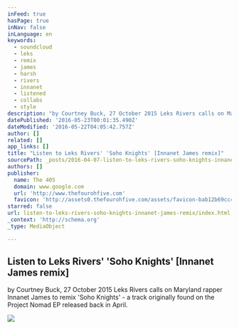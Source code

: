 ```yaml
---
inFeed: true
hasPage: true
inNav: false
inLanguage: en
keywords:
  - soundcloud
  - leks
  - remix
  - james
  - harsh
  - rivers
  - innanet
  - listened
  - collabs
  - style
description: "by Courtney Buck, 27 October 2015 Leks Rivers calls on Maryland rapper Innanet James to remix 'Soho Knights' - a track originally found on the Project Nomad EP released back in April."
datePublished: '2016-05-23T00:01:35.490Z'
dateModified: '2016-05-22T04:05:42.757Z'
author: []
related: []
app_links: []
title: "Listen to Leks Rivers' 'Soho Knights' [Innanet James remix]"
sourcePath: _posts/2016-04-07-listen-to-leks-rivers-soho-knights-innanet-james-remix.md
authors: []
publisher:
  name: The 405
  domain: www.google.com
  url: 'http://www.thefourohfive.com'
  favicon: 'http://assets0.thefourohfive.com/assets/favicon-bab12b69cc4670982cd92bfbf0f4da6b.ico'
starred: false
url: listen-to-leks-rivers-soho-knights-innanet-james-remix/index.html
_context: 'http://schema.org'
_type: MediaObject

---
```

<article style=""><h1>Listen to Leks Rivers' 'Soho Knights' [Innanet James remix]</h1><p>by Courtney Buck, 27 October 2015 Leks Rivers calls on Maryland rapper Innanet James to remix 'Soho Knights' - a track originally found on the Project Nomad EP released back in April.</p><img src="http://assets2.thefourohfive.com/data/40450/medium_picture/soho-knights.jpg?1445892879" /></article>